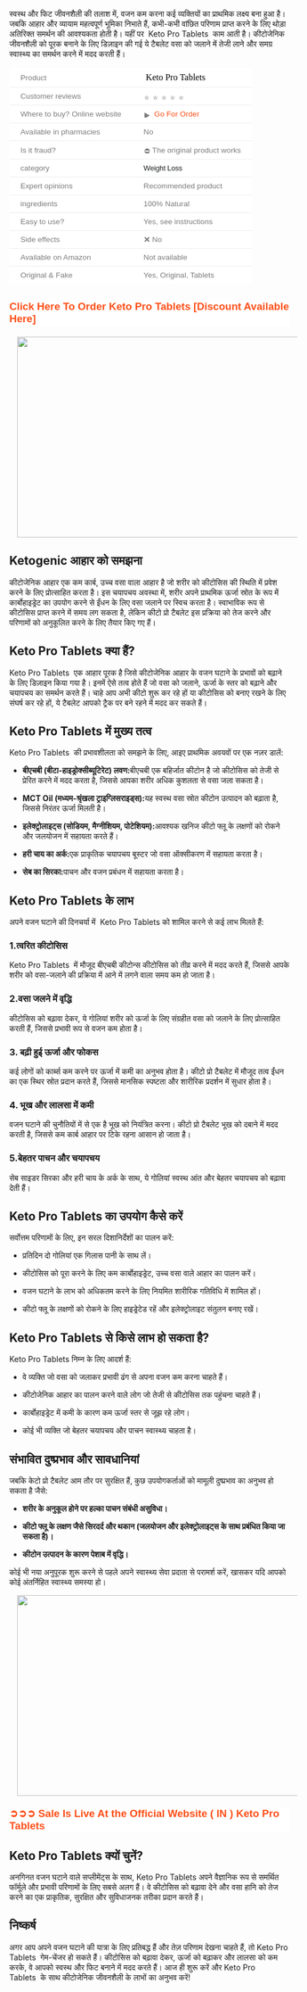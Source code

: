 <p>स्वस्थ और फिट जीवनशैली की तलाश में, वजन कम करना कई व्यक्तियों का प्राथमिक लक्ष्य बना हुआ है। जबकि आहार और व्यायाम महत्वपूर्ण भूमिका निभाते हैं, कभी-कभी वांछित परिणाम प्राप्त करने के लिए थोड़ा अतिरिक्त समर्थन की आवश्यकता होती है। यहीं पर&nbsp; Keto Pro Tablets&nbsp; काम आती है। कीटोजेनिक जीवनशैली को पूरक बनाने के लिए डिज़ाइन की गई ये टैबलेट वसा को जलाने में तेजी लाने और समग्र स्वास्थ्य का समर्थन करने में मदद करती हैं।</p><table style="background-color: white; border-collapse: collapse; border-spacing: 0px; border: 0px; color: #7b7b7b; font-family: &quot;Fira Sans&quot;, Helvetica, Arial, sans-serif; font-feature-settings: inherit; font-kerning: inherit; font-optical-sizing: inherit; font-size-adjust: inherit; font-size: 16px; font-stretch: inherit; font-variant-alternates: inherit; font-variant-east-asian: inherit; font-variant-emoji: inherit; font-variant-numeric: inherit; font-variant-position: inherit; font-variation-settings: inherit; margin: 1em 0px 30px; max-width: 100%; overflow-x: auto; padding: 0px; vertical-align: baseline; width: fit-content; word-break: break-word;"><tbody style="border: 0px; box-sizing: border-box; font-family: inherit; font-feature-settings: inherit; font-kerning: inherit; font-optical-sizing: inherit; font-size-adjust: inherit; font-size: inherit; font-stretch: inherit; font-style: inherit; font-variant: inherit; font-variation-settings: inherit; line-height: inherit; margin: 0px; padding: 0px; vertical-align: baseline;"><tr style="border-bottom-color: rgb(238, 238, 238); border-bottom-style: solid; border-bottom: 1px solid rgb(238, 238, 238); border-image: initial; border-left-color: initial; border-left-style: initial; border-left: 0px; border-right-color: initial; border-right-style: initial; border-right: 0px; border-top-color: initial; border-top-style: initial; border-top: 0px; border-width: 0px 0px 1px; box-sizing: border-box; font-family: inherit; font-feature-settings: inherit; font-kerning: inherit; font-optical-sizing: inherit; font-size-adjust: inherit; font-size: inherit; font-stretch: inherit; font-style: inherit; font-variant: inherit; font-variation-settings: inherit; height: 17px; line-height: inherit; margin: 0px; padding: 0px; vertical-align: baseline;"><td style="border: 0px; box-sizing: border-box; font-family: inherit; font-feature-settings: inherit; font-kerning: inherit; font-optical-sizing: inherit; font-size-adjust: inherit; font-size: 0.85em; font-stretch: inherit; font-style: inherit; font-variant: inherit; font-variation-settings: inherit; height: 17px; line-height: inherit; margin: 0px; padding: 8px 20px; vertical-align: baseline;"><span style="border: 0px; box-sizing: border-box; font-family: inherit; font-feature-settings: inherit; font-kerning: inherit; font-optical-sizing: inherit; font-size-adjust: inherit; font-size: inherit; font-stretch: inherit; font-style: inherit; font-variant: inherit; font-variation-settings: inherit; line-height: inherit; margin: 0px; padding: 0px; vertical-align: baseline;">Product</span></td><td style="border: 0px; box-sizing: border-box; font-family: inherit; font-feature-settings: inherit; font-kerning: inherit; font-optical-sizing: inherit; font-size-adjust: inherit; font-size: 0.85em; font-stretch: inherit; font-style: inherit; font-variant: inherit; font-variation-settings: inherit; height: 17px; line-height: inherit; margin: 0px; padding: 8px 20px; vertical-align: baseline;"><span style="color: black; font-family: &quot;Times New Roman&quot;; font-size: medium;">&nbsp;Keto Pro Tablets</span></td></tr><tr style="border-bottom-color: rgb(238, 238, 238); border-bottom-style: solid; border-bottom: 1px solid rgb(238, 238, 238); border-image: initial; border-left-color: initial; border-left-style: initial; border-left: 0px; border-right-color: initial; border-right-style: initial; border-right: 0px; border-top-color: initial; border-top-style: initial; border-top: 0px; border-width: 0px 0px 1px; box-sizing: border-box; font-family: inherit; font-feature-settings: inherit; font-kerning: inherit; font-optical-sizing: inherit; font-size-adjust: inherit; font-size: inherit; font-stretch: inherit; font-style: inherit; font-variant: inherit; font-variation-settings: inherit; height: 17px; line-height: inherit; margin: 0px; padding: 0px; vertical-align: baseline;"><td style="border: 0px; box-sizing: border-box; font-family: inherit; font-feature-settings: inherit; font-kerning: inherit; font-optical-sizing: inherit; font-size-adjust: inherit; font-size: 0.85em; font-stretch: inherit; font-style: inherit; font-variant: inherit; font-variation-settings: inherit; height: 17px; line-height: inherit; margin: 0px; padding: 8px 20px; vertical-align: baseline;"><span style="border: 0px; box-sizing: border-box; font-family: inherit; font-feature-settings: inherit; font-kerning: inherit; font-optical-sizing: inherit; font-size-adjust: inherit; font-size: inherit; font-stretch: inherit; font-style: inherit; font-variant: inherit; font-variation-settings: inherit; line-height: inherit; margin: 0px; padding: 0px; vertical-align: baseline;">Customer reviews</span></td><td style="border: 0px; box-sizing: border-box; font-family: inherit; font-feature-settings: inherit; font-kerning: inherit; font-optical-sizing: inherit; font-size-adjust: inherit; font-size: 0.85em; font-stretch: inherit; font-style: inherit; font-variant: inherit; font-variation-settings: inherit; height: 17px; line-height: inherit; margin: 0px; padding: 8px 20px; vertical-align: baseline;"><span style="border: 0px; box-sizing: border-box; font-family: inherit; font-feature-settings: inherit; font-kerning: inherit; font-optical-sizing: inherit; font-size-adjust: inherit; font-size: inherit; font-stretch: inherit; font-style: inherit; font-variant: inherit; font-variation-settings: inherit; line-height: inherit; margin: 0px; padding: 0px; vertical-align: baseline;"><img alt="⭐️" class="emoji" data-pin-no-hover="true" decoding="async" draggable="false" height="5" loading="lazy" role="img" src="https://s.w.org/images/core/emoji/14.0.0/svg/2b50.svg" style="background: none; border: none; box-shadow: none; box-sizing: border-box; display: inline; font-family: inherit; font-feature-settings: inherit; font-kerning: inherit; font-optical-sizing: inherit; font-size-adjust: inherit; font-size: inherit; font-stretch: inherit; font-style: inherit; font-variant: inherit; font-variation-settings: inherit; height: 1em; line-height: inherit; margin: 0px 0.07em; max-width: 100%; padding: 0px; vertical-align: -0.1em; width: 1em;" width="5" /><img alt="⭐️" class="emoji" data-pin-no-hover="true" decoding="async" draggable="false" role="img" src="https://s.w.org/images/core/emoji/14.0.0/svg/2b50.svg" style="background: none; border: none; box-shadow: none; box-sizing: border-box; display: inline; font-family: inherit; font-feature-settings: inherit; font-kerning: inherit; font-optical-sizing: inherit; font-size-adjust: inherit; font-size: inherit; font-stretch: inherit; font-style: inherit; font-variant: inherit; font-variation-settings: inherit; height: 1em; line-height: inherit; margin: 0px 0.07em; max-width: 100%; padding: 0px; vertical-align: -0.1em; width: 1em;" /><img alt="⭐️" class="emoji" data-pin-no-hover="true" decoding="async" draggable="false" role="img" src="https://s.w.org/images/core/emoji/14.0.0/svg/2b50.svg" style="background: none; border: none; box-shadow: none; box-sizing: border-box; display: inline; font-family: inherit; font-feature-settings: inherit; font-kerning: inherit; font-optical-sizing: inherit; font-size-adjust: inherit; font-size: inherit; font-stretch: inherit; font-style: inherit; font-variant: inherit; font-variation-settings: inherit; height: 1em; line-height: inherit; margin: 0px 0.07em; max-width: 100%; padding: 0px; vertical-align: -0.1em; width: 1em;" /><img alt="⭐️" class="emoji" data-pin-no-hover="true" decoding="async" draggable="false" role="img" src="https://s.w.org/images/core/emoji/14.0.0/svg/2b50.svg" style="background: none; border: none; box-shadow: none; box-sizing: border-box; display: inline; font-family: inherit; font-feature-settings: inherit; font-kerning: inherit; font-optical-sizing: inherit; font-size-adjust: inherit; font-size: inherit; font-stretch: inherit; font-style: inherit; font-variant: inherit; font-variation-settings: inherit; height: 1em; line-height: inherit; margin: 0px 0.07em; max-width: 100%; padding: 0px; vertical-align: -0.1em; width: 1em;" /><img alt="⭐️" class="emoji" data-pin-no-hover="true" decoding="async" draggable="false" role="img" src="https://s.w.org/images/core/emoji/14.0.0/svg/2b50.svg" style="background: none; border: none; box-shadow: none; box-sizing: border-box; display: inline; font-family: inherit; font-feature-settings: inherit; font-kerning: inherit; font-optical-sizing: inherit; font-size-adjust: inherit; font-size: inherit; font-stretch: inherit; font-style: inherit; font-variant: inherit; font-variation-settings: inherit; height: 1em; line-height: inherit; margin: 0px 0.07em; max-width: 100%; padding: 0px; vertical-align: -0.1em; width: 1em;" /></span></td></tr><tr style="border-bottom-color: rgb(238, 238, 238); border-bottom-style: solid; border-bottom: 1px solid rgb(238, 238, 238); border-image: initial; border-left-color: initial; border-left-style: initial; border-left: 0px; border-right-color: initial; border-right-style: initial; border-right: 0px; border-top-color: initial; border-top-style: initial; border-top: 0px; border-width: 0px 0px 1px; box-sizing: border-box; font-family: inherit; font-feature-settings: inherit; font-kerning: inherit; font-optical-sizing: inherit; font-size-adjust: inherit; font-size: inherit; font-stretch: inherit; font-style: inherit; font-variant: inherit; font-variation-settings: inherit; height: 17px; line-height: inherit; margin: 0px; padding: 0px; vertical-align: baseline;"><td style="border: 0px; box-sizing: border-box; font-family: inherit; font-feature-settings: inherit; font-kerning: inherit; font-optical-sizing: inherit; font-size-adjust: inherit; font-size: 0.85em; font-stretch: inherit; font-style: inherit; font-variant: inherit; font-variation-settings: inherit; height: 17px; line-height: inherit; margin: 0px; padding: 8px 20px; vertical-align: baseline;"><span style="border: 0px; box-sizing: border-box; font-family: inherit; font-feature-settings: inherit; font-kerning: inherit; font-optical-sizing: inherit; font-size-adjust: inherit; font-size: inherit; font-stretch: inherit; font-style: inherit; font-variant: inherit; font-variation-settings: inherit; line-height: inherit; margin: 0px; padding: 0px; vertical-align: baseline;">Where to buy? Online website</span></td><td style="border: 0px; box-sizing: border-box; font-family: inherit; font-feature-settings: inherit; font-kerning: inherit; font-optical-sizing: inherit; font-size-adjust: inherit; font-size: 0.85em; font-stretch: inherit; font-style: inherit; font-variant: inherit; font-variation-settings: inherit; height: 17px; line-height: inherit; margin: 0px; padding: 8px 20px; vertical-align: baseline;"><span style="border: 0px; box-sizing: border-box; font-family: inherit; font-feature-settings: inherit; font-kerning: inherit; font-optical-sizing: inherit; font-size-adjust: inherit; font-size: inherit; font-stretch: inherit; font-style: inherit; font-variant: inherit; font-variation-settings: inherit; line-height: inherit; margin: 0px; padding: 0px; vertical-align: baseline;"><img alt="▶️" class="emoji" data-pin-no-hover="true" decoding="async" draggable="false" role="img" src="https://s.w.org/images/core/emoji/15.0.3/svg/25b6.svg" style="background: none; border: none; box-shadow: none; box-sizing: border-box; display: inline; font-family: inherit; font-feature-settings: inherit; font-kerning: inherit; font-optical-sizing: inherit; font-size-adjust: inherit; font-size: inherit; font-stretch: inherit; font-style: inherit; font-variant: inherit; font-variation-settings: inherit; height: 1em; line-height: inherit; margin: 0px 0.07em; max-width: 100%; padding: 0px; vertical-align: -0.1em; width: 1em;" />&nbsp;<a href="https://www.healthherb.in/product/keto-pro-tablets/" rel="nofollow" style="background: transparent; border: 0px; box-sizing: border-box; color: #fd4f18; cursor: pointer; font-family: inherit; font-feature-settings: inherit; font-kerning: inherit; font-optical-sizing: inherit; font-size-adjust: inherit; font-size: inherit; font-stretch: inherit; font-style: inherit; font-variant: inherit; font-variation-settings: inherit; line-height: inherit; margin: 0px; padding: 0px; text-decoration-line: none; vertical-align: baseline;" target="_blank">Go For Order</a></span></td></tr><tr style="border-bottom-color: rgb(238, 238, 238); border-bottom-style: solid; border-bottom: 1px solid rgb(238, 238, 238); border-image: initial; border-left-color: initial; border-left-style: initial; border-left: 0px; border-right-color: initial; border-right-style: initial; border-right: 0px; border-top-color: initial; border-top-style: initial; border-top: 0px; border-width: 0px 0px 1px; box-sizing: border-box; font-family: inherit; font-feature-settings: inherit; font-kerning: inherit; font-optical-sizing: inherit; font-size-adjust: inherit; font-size: inherit; font-stretch: inherit; font-style: inherit; font-variant: inherit; font-variation-settings: inherit; height: 17px; line-height: inherit; margin: 0px; padding: 0px; vertical-align: baseline;"><td style="border: 0px; box-sizing: border-box; font-family: inherit; font-feature-settings: inherit; font-kerning: inherit; font-optical-sizing: inherit; font-size-adjust: inherit; font-size: 0.85em; font-stretch: inherit; font-style: inherit; font-variant: inherit; font-variation-settings: inherit; height: 17px; line-height: inherit; margin: 0px; padding: 8px 20px; vertical-align: baseline;"><span style="border: 0px; box-sizing: border-box; font-family: inherit; font-feature-settings: inherit; font-kerning: inherit; font-optical-sizing: inherit; font-size-adjust: inherit; font-size: inherit; font-stretch: inherit; font-style: inherit; font-variant: inherit; font-variation-settings: inherit; line-height: inherit; margin: 0px; padding: 0px; vertical-align: baseline;">Available in pharmacies</span></td><td style="border: 0px; box-sizing: border-box; font-family: inherit; font-feature-settings: inherit; font-kerning: inherit; font-optical-sizing: inherit; font-size-adjust: inherit; font-size: 0.85em; font-stretch: inherit; font-style: inherit; font-variant: inherit; font-variation-settings: inherit; height: 17px; line-height: inherit; margin: 0px; padding: 8px 20px; vertical-align: baseline;"><span style="border: 0px; box-sizing: border-box; font-family: inherit; font-feature-settings: inherit; font-kerning: inherit; font-optical-sizing: inherit; font-size-adjust: inherit; font-size: inherit; font-stretch: inherit; font-style: inherit; font-variant: inherit; font-variation-settings: inherit; line-height: inherit; margin: 0px; padding: 0px; vertical-align: baseline;">No</span></td></tr><tr style="border-bottom-color: rgb(238, 238, 238); border-bottom-style: solid; border-bottom: 1px solid rgb(238, 238, 238); border-image: initial; border-left-color: initial; border-left-style: initial; border-left: 0px; border-right-color: initial; border-right-style: initial; border-right: 0px; border-top-color: initial; border-top-style: initial; border-top: 0px; border-width: 0px 0px 1px; box-sizing: border-box; font-family: inherit; font-feature-settings: inherit; font-kerning: inherit; font-optical-sizing: inherit; font-size-adjust: inherit; font-size: inherit; font-stretch: inherit; font-style: inherit; font-variant: inherit; font-variation-settings: inherit; height: 17px; line-height: inherit; margin: 0px; padding: 0px; vertical-align: baseline;"><td style="border: 0px; box-sizing: border-box; font-family: inherit; font-feature-settings: inherit; font-kerning: inherit; font-optical-sizing: inherit; font-size-adjust: inherit; font-size: 0.85em; font-stretch: inherit; font-style: inherit; font-variant: inherit; font-variation-settings: inherit; height: 17px; line-height: inherit; margin: 0px; padding: 8px 20px; vertical-align: baseline;"><span style="border: 0px; box-sizing: border-box; font-family: inherit; font-feature-settings: inherit; font-kerning: inherit; font-optical-sizing: inherit; font-size-adjust: inherit; font-size: inherit; font-stretch: inherit; font-style: inherit; font-variant: inherit; font-variation-settings: inherit; line-height: inherit; margin: 0px; padding: 0px; vertical-align: baseline;">Is it fraud?</span></td><td style="border: 0px; box-sizing: border-box; font-family: inherit; font-feature-settings: inherit; font-kerning: inherit; font-optical-sizing: inherit; font-size-adjust: inherit; font-size: 0.85em; font-stretch: inherit; font-style: inherit; font-variant: inherit; font-variation-settings: inherit; height: 17px; line-height: inherit; margin: 0px; padding: 8px 20px; vertical-align: baseline;"><span style="border: 0px; box-sizing: border-box; font-family: inherit; font-feature-settings: inherit; font-kerning: inherit; font-optical-sizing: inherit; font-size-adjust: inherit; font-size: inherit; font-stretch: inherit; font-style: inherit; font-variant: inherit; font-variation-settings: inherit; line-height: inherit; margin: 0px; padding: 0px; vertical-align: baseline;"><img alt="⛔️" class="emoji" data-pin-no-hover="true" decoding="async" draggable="false" height="12" loading="lazy" role="img" src="https://s.w.org/images/core/emoji/14.0.0/svg/26d4.svg" style="background: none; border: none; box-shadow: none; box-sizing: border-box; display: inline; font-family: inherit; font-feature-settings: inherit; font-kerning: inherit; font-optical-sizing: inherit; font-size-adjust: inherit; font-size: inherit; font-stretch: inherit; font-style: inherit; font-variant: inherit; font-variation-settings: inherit; height: 1em; line-height: inherit; margin: 0px 0.07em; max-width: 100%; padding: 0px; vertical-align: -0.1em; width: 1em;" width="12" />The original product works</span></td></tr><tr style="border-bottom-color: rgb(238, 238, 238); border-bottom-style: solid; border-bottom: 1px solid rgb(238, 238, 238); border-image: initial; border-left-color: initial; border-left-style: initial; border-left: 0px; border-right-color: initial; border-right-style: initial; border-right: 0px; border-top-color: initial; border-top-style: initial; border-top: 0px; border-width: 0px 0px 1px; box-sizing: border-box; font-family: inherit; font-feature-settings: inherit; font-kerning: inherit; font-optical-sizing: inherit; font-size-adjust: inherit; font-size: inherit; font-stretch: inherit; font-style: inherit; font-variant: inherit; font-variation-settings: inherit; height: 17px; line-height: inherit; margin: 0px; padding: 0px; vertical-align: baseline;"><td style="border: 0px; box-sizing: border-box; font-family: inherit; font-feature-settings: inherit; font-kerning: inherit; font-optical-sizing: inherit; font-size-adjust: inherit; font-size: 0.85em; font-stretch: inherit; font-style: inherit; font-variant: inherit; font-variation-settings: inherit; height: 17px; line-height: inherit; margin: 0px; padding: 8px 20px; vertical-align: baseline;"><span style="border: 0px; box-sizing: border-box; font-family: inherit; font-feature-settings: inherit; font-kerning: inherit; font-optical-sizing: inherit; font-size-adjust: inherit; font-size: inherit; font-stretch: inherit; font-style: inherit; font-variant: inherit; font-variation-settings: inherit; line-height: inherit; margin: 0px; padding: 0px; vertical-align: baseline;">category</span></td><td style="border: 0px; box-sizing: border-box; font-family: inherit; font-feature-settings: inherit; font-kerning: inherit; font-optical-sizing: inherit; font-size-adjust: inherit; font-stretch: inherit; font-style: inherit; font-variant: inherit; font-variation-settings: inherit; height: 17px; line-height: inherit; margin: 0px; padding: 8px 20px; vertical-align: baseline;"><span style="color: #1b1f22;"><span style="font-size: 13px; letter-spacing: -0.16px;">Weight Loss</span></span></td></tr><tr style="border-bottom-color: rgb(238, 238, 238); border-bottom-style: solid; border-bottom: 1px solid rgb(238, 238, 238); border-image: initial; border-left-color: initial; border-left-style: initial; border-left: 0px; border-right-color: initial; border-right-style: initial; border-right: 0px; border-top-color: initial; border-top-style: initial; border-top: 0px; border-width: 0px 0px 1px; box-sizing: border-box; font-family: inherit; font-feature-settings: inherit; font-kerning: inherit; font-optical-sizing: inherit; font-size-adjust: inherit; font-size: inherit; font-stretch: inherit; font-style: inherit; font-variant: inherit; font-variation-settings: inherit; height: 17px; line-height: inherit; margin: 0px; padding: 0px; vertical-align: baseline;"><td style="border: 0px; box-sizing: border-box; font-family: inherit; font-feature-settings: inherit; font-kerning: inherit; font-optical-sizing: inherit; font-size-adjust: inherit; font-size: 0.85em; font-stretch: inherit; font-style: inherit; font-variant: inherit; font-variation-settings: inherit; height: 17px; line-height: inherit; margin: 0px; padding: 8px 20px; vertical-align: baseline;"><span style="border: 0px; box-sizing: border-box; font-family: inherit; font-feature-settings: inherit; font-kerning: inherit; font-optical-sizing: inherit; font-size-adjust: inherit; font-size: inherit; font-stretch: inherit; font-style: inherit; font-variant: inherit; font-variation-settings: inherit; line-height: inherit; margin: 0px; padding: 0px; vertical-align: baseline;">Expert opinions</span></td><td style="border: 0px; box-sizing: border-box; font-family: inherit; font-feature-settings: inherit; font-kerning: inherit; font-optical-sizing: inherit; font-size-adjust: inherit; font-size: 0.85em; font-stretch: inherit; font-style: inherit; font-variant: inherit; font-variation-settings: inherit; height: 17px; line-height: inherit; margin: 0px; padding: 8px 20px; vertical-align: baseline;"><span style="border: 0px; box-sizing: border-box; font-family: inherit; font-feature-settings: inherit; font-kerning: inherit; font-optical-sizing: inherit; font-size-adjust: inherit; font-size: inherit; font-stretch: inherit; font-style: inherit; font-variant: inherit; font-variation-settings: inherit; line-height: inherit; margin: 0px; padding: 0px; vertical-align: baseline;">Recommended product</span></td></tr><tr style="border-bottom-color: rgb(238, 238, 238); border-bottom-style: solid; border-bottom: 1px solid rgb(238, 238, 238); border-image: initial; border-left-color: initial; border-left-style: initial; border-left: 0px; border-right-color: initial; border-right-style: initial; border-right: 0px; border-top-color: initial; border-top-style: initial; border-top: 0px; border-width: 0px 0px 1px; box-sizing: border-box; font-family: inherit; font-feature-settings: inherit; font-kerning: inherit; font-optical-sizing: inherit; font-size-adjust: inherit; font-size: inherit; font-stretch: inherit; font-style: inherit; font-variant: inherit; font-variation-settings: inherit; height: 17px; line-height: inherit; margin: 0px; padding: 0px; vertical-align: baseline;"><td style="border: 0px; box-sizing: border-box; font-family: inherit; font-feature-settings: inherit; font-kerning: inherit; font-optical-sizing: inherit; font-size-adjust: inherit; font-size: 0.85em; font-stretch: inherit; font-style: inherit; font-variant: inherit; font-variation-settings: inherit; height: 17px; line-height: inherit; margin: 0px; padding: 8px 20px; vertical-align: baseline;"><span style="border: 0px; box-sizing: border-box; font-family: inherit; font-feature-settings: inherit; font-kerning: inherit; font-optical-sizing: inherit; font-size-adjust: inherit; font-size: inherit; font-stretch: inherit; font-style: inherit; font-variant: inherit; font-variation-settings: inherit; line-height: inherit; margin: 0px; padding: 0px; vertical-align: baseline;">ingredients</span></td><td style="border: 0px; box-sizing: border-box; font-family: inherit; font-feature-settings: inherit; font-kerning: inherit; font-optical-sizing: inherit; font-size-adjust: inherit; font-size: 0.85em; font-stretch: inherit; font-style: inherit; font-variant: inherit; font-variation-settings: inherit; height: 17px; line-height: inherit; margin: 0px; padding: 8px 20px; vertical-align: baseline;"><span style="border: 0px; box-sizing: border-box; font-family: inherit; font-feature-settings: inherit; font-kerning: inherit; font-optical-sizing: inherit; font-size-adjust: inherit; font-size: inherit; font-stretch: inherit; font-style: inherit; font-variant: inherit; font-variation-settings: inherit; line-height: inherit; margin: 0px; padding: 0px; vertical-align: baseline;">100% Natural</span></td></tr><tr style="border-bottom-color: rgb(238, 238, 238); border-bottom-style: solid; border-bottom: 1px solid rgb(238, 238, 238); border-image: initial; border-left-color: initial; border-left-style: initial; border-left: 0px; border-right-color: initial; border-right-style: initial; border-right: 0px; border-top-color: initial; border-top-style: initial; border-top: 0px; border-width: 0px 0px 1px; box-sizing: border-box; font-family: inherit; font-feature-settings: inherit; font-kerning: inherit; font-optical-sizing: inherit; font-size-adjust: inherit; font-size: inherit; font-stretch: inherit; font-style: inherit; font-variant: inherit; font-variation-settings: inherit; height: 17px; line-height: inherit; margin: 0px; padding: 0px; vertical-align: baseline;"><td style="border: 0px; box-sizing: border-box; font-family: inherit; font-feature-settings: inherit; font-kerning: inherit; font-optical-sizing: inherit; font-size-adjust: inherit; font-size: 0.85em; font-stretch: inherit; font-style: inherit; font-variant: inherit; font-variation-settings: inherit; height: 17px; line-height: inherit; margin: 0px; padding: 8px 20px; vertical-align: baseline;"><span style="border: 0px; box-sizing: border-box; font-family: inherit; font-feature-settings: inherit; font-kerning: inherit; font-optical-sizing: inherit; font-size-adjust: inherit; font-size: inherit; font-stretch: inherit; font-style: inherit; font-variant: inherit; font-variation-settings: inherit; line-height: inherit; margin: 0px; padding: 0px; vertical-align: baseline;">Easy to use?</span></td><td style="border: 0px; box-sizing: border-box; font-family: inherit; font-feature-settings: inherit; font-kerning: inherit; font-optical-sizing: inherit; font-size-adjust: inherit; font-size: 0.85em; font-stretch: inherit; font-style: inherit; font-variant: inherit; font-variation-settings: inherit; height: 17px; line-height: inherit; margin: 0px; padding: 8px 20px; vertical-align: baseline;"><span style="border: 0px; box-sizing: border-box; font-family: inherit; font-feature-settings: inherit; font-kerning: inherit; font-optical-sizing: inherit; font-size-adjust: inherit; font-size: inherit; font-stretch: inherit; font-style: inherit; font-variant: inherit; font-variation-settings: inherit; line-height: inherit; margin: 0px; padding: 0px; vertical-align: baseline;">Yes, see instructions</span></td></tr><tr style="border-bottom-color: rgb(238, 238, 238); border-bottom-style: solid; border-bottom: 1px solid rgb(238, 238, 238); border-image: initial; border-left-color: initial; border-left-style: initial; border-left: 0px; border-right-color: initial; border-right-style: initial; border-right: 0px; border-top-color: initial; border-top-style: initial; border-top: 0px; border-width: 0px 0px 1px; box-sizing: border-box; font-family: inherit; font-feature-settings: inherit; font-kerning: inherit; font-optical-sizing: inherit; font-size-adjust: inherit; font-size: inherit; font-stretch: inherit; font-style: inherit; font-variant: inherit; font-variation-settings: inherit; height: 17px; line-height: inherit; margin: 0px; padding: 0px; vertical-align: baseline;"><td style="border: 0px; box-sizing: border-box; font-family: inherit; font-feature-settings: inherit; font-kerning: inherit; font-optical-sizing: inherit; font-size-adjust: inherit; font-size: 0.85em; font-stretch: inherit; font-style: inherit; font-variant: inherit; font-variation-settings: inherit; height: 17px; line-height: inherit; margin: 0px; padding: 8px 20px; vertical-align: baseline;"><span style="border: 0px; box-sizing: border-box; font-family: inherit; font-feature-settings: inherit; font-kerning: inherit; font-optical-sizing: inherit; font-size-adjust: inherit; font-size: inherit; font-stretch: inherit; font-style: inherit; font-variant: inherit; font-variation-settings: inherit; line-height: inherit; margin: 0px; padding: 0px; vertical-align: baseline;">Side effects</span></td><td style="border: 0px; box-sizing: border-box; font-family: inherit; font-feature-settings: inherit; font-kerning: inherit; font-optical-sizing: inherit; font-size-adjust: inherit; font-size: 0.85em; font-stretch: inherit; font-style: inherit; font-variant: inherit; font-variation-settings: inherit; height: 17px; line-height: inherit; margin: 0px; padding: 8px 20px; vertical-align: baseline;"><span style="border: 0px; box-sizing: border-box; font-family: inherit; font-feature-settings: inherit; font-kerning: inherit; font-optical-sizing: inherit; font-size-adjust: inherit; font-size: inherit; font-stretch: inherit; font-style: inherit; font-variant: inherit; font-variation-settings: inherit; line-height: inherit; margin: 0px; padding: 0px; vertical-align: baseline;"><img alt="❌" class="emoji" data-pin-no-hover="true" decoding="async" draggable="false" role="img" src="https://s.w.org/images/core/emoji/14.0.0/svg/274c.svg" style="background: none; border: none; box-shadow: none; box-sizing: border-box; display: inline; font-family: inherit; font-feature-settings: inherit; font-kerning: inherit; font-optical-sizing: inherit; font-size-adjust: inherit; font-size: inherit; font-stretch: inherit; font-style: inherit; font-variant: inherit; font-variation-settings: inherit; height: 1em; line-height: inherit; margin: 0px 0.07em; max-width: 100%; padding: 0px; vertical-align: -0.1em; width: 1em;" />No</span></td></tr><tr style="border-bottom-color: rgb(238, 238, 238); border-bottom-style: solid; border-bottom: 1px solid rgb(238, 238, 238); border-image: initial; border-left-color: initial; border-left-style: initial; border-left: 0px; border-right-color: initial; border-right-style: initial; border-right: 0px; border-top-color: initial; border-top-style: initial; border-top: 0px; border-width: 0px 0px 1px; box-sizing: border-box; font-family: inherit; font-feature-settings: inherit; font-kerning: inherit; font-optical-sizing: inherit; font-size-adjust: inherit; font-size: inherit; font-stretch: inherit; font-style: inherit; font-variant: inherit; font-variation-settings: inherit; height: 17px; line-height: inherit; margin: 0px; padding: 0px; vertical-align: baseline;"><td style="border: 0px; box-sizing: border-box; font-family: inherit; font-feature-settings: inherit; font-kerning: inherit; font-optical-sizing: inherit; font-size-adjust: inherit; font-size: 0.85em; font-stretch: inherit; font-style: inherit; font-variant: inherit; font-variation-settings: inherit; height: 17px; line-height: inherit; margin: 0px; padding: 8px 20px; vertical-align: baseline;"><span style="border: 0px; box-sizing: border-box; font-family: inherit; font-feature-settings: inherit; font-kerning: inherit; font-optical-sizing: inherit; font-size-adjust: inherit; font-size: inherit; font-stretch: inherit; font-style: inherit; font-variant: inherit; font-variation-settings: inherit; line-height: inherit; margin: 0px; padding: 0px; vertical-align: baseline;">Available on Amazon</span></td><td style="border: 0px; box-sizing: border-box; font-family: inherit; font-feature-settings: inherit; font-kerning: inherit; font-optical-sizing: inherit; font-size-adjust: inherit; font-size: 0.85em; font-stretch: inherit; font-style: inherit; font-variant: inherit; font-variation-settings: inherit; height: 17px; line-height: inherit; margin: 0px; padding: 8px 20px; vertical-align: baseline;"><span style="border: 0px; box-sizing: border-box; font-family: inherit; font-feature-settings: inherit; font-kerning: inherit; font-optical-sizing: inherit; font-size-adjust: inherit; font-size: inherit; font-stretch: inherit; font-style: inherit; font-variant: inherit; font-variation-settings: inherit; line-height: inherit; margin: 0px; padding: 0px; vertical-align: baseline;">Not available</span></td></tr><tr style="border: 0px; box-sizing: border-box; font-family: inherit; font-feature-settings: inherit; font-kerning: inherit; font-optical-sizing: inherit; font-size-adjust: inherit; font-size: inherit; font-stretch: inherit; font-style: inherit; font-variant: inherit; font-variation-settings: inherit; height: 17px; line-height: inherit; margin: 0px; padding: 0px; vertical-align: baseline;"><td style="border: 0px; box-sizing: border-box; font-family: inherit; font-feature-settings: inherit; font-kerning: inherit; font-optical-sizing: inherit; font-size-adjust: inherit; font-size: 0.85em; font-stretch: inherit; font-style: inherit; font-variant: inherit; font-variation-settings: inherit; height: 17px; line-height: inherit; margin: 0px; padding: 8px 20px; vertical-align: baseline;"><span style="border: 0px; box-sizing: border-box; font-family: inherit; font-feature-settings: inherit; font-kerning: inherit; font-optical-sizing: inherit; font-size-adjust: inherit; font-size: inherit; font-stretch: inherit; font-style: inherit; font-variant: inherit; font-variation-settings: inherit; line-height: inherit; margin: 0px; padding: 0px; vertical-align: baseline;">Original &amp; Fake</span></td><td style="border: 0px; box-sizing: border-box; font-family: inherit; font-feature-settings: inherit; font-kerning: inherit; font-optical-sizing: inherit; font-size-adjust: inherit; font-size: 0.85em; font-stretch: inherit; font-style: inherit; font-variant: inherit; font-variation-settings: inherit; height: 17px; line-height: inherit; margin: 0px; padding: 8px 20px; vertical-align: baseline;"><span style="border: 0px; box-sizing: border-box; font-family: inherit; font-feature-settings: inherit; font-kerning: inherit; font-optical-sizing: inherit; font-size-adjust: inherit; font-size: inherit; font-stretch: inherit; font-style: inherit; font-variant: inherit; font-variation-settings: inherit; line-height: inherit; margin: 0px; padding: 0px; vertical-align: baseline;">Yes, Original, Tablets<br /></span></td></tr></tbody></table><h2 style="background-color: white; color: #3e3f3c; font-family: Lora, serif; margin: 1em 0px;"><a href="https://www.healthherb.in/product/keto-pro-tablets/" rel="nofollow" style="background-attachment: initial; background-clip: initial; background-image: initial; background-origin: initial; background-position: initial; background-repeat: initial; background-size: initial; border: 0px; box-sizing: border-box; color: #fd4f18; cursor: pointer; font-family: &quot;Fira Sans&quot;, Helvetica, Arial, sans-serif; font-feature-settings: inherit; font-kerning: inherit; font-optical-sizing: inherit; font-size-adjust: inherit; font-size: 16px; font-stretch: inherit; font-variant-alternates: inherit; font-variant-east-asian: inherit; font-variant-emoji: inherit; font-variant-numeric: inherit; font-variant-position: inherit; font-variation-settings: inherit; line-height: inherit; margin: 0px; padding: 0px; text-align: center; text-decoration-line: none; vertical-align: baseline;"><span style="border: 0px; box-sizing: border-box; font-family: inherit; font-feature-settings: inherit; font-kerning: inherit; font-optical-sizing: inherit; font-size-adjust: inherit; font-size: 14pt; font-stretch: inherit; font-style: inherit; font-variant: inherit; font-variation-settings: inherit; line-height: inherit; margin: 0px; padding: 0px; vertical-align: baseline;">Click Here To Order Keto Pro Tablets [Discount Available Here]</span></a></h2><div class="separator" style="clear: both; text-align: center;"><a href="https://www.healthherb.in/product/keto-pro-tablets/" imageanchor="1" rel="nofollow" style="margin-left: 1em; margin-right: 1em;"><img border="0" data-original-height="768" data-original-width="1366" height="360" src="https://blogger.googleusercontent.com/img/b/R29vZ2xl/AVvXsEgWYiacDF9zTyJ1ojND4My-6nhbzd54HfjShBQ19cgF5Pa10LKBvxgXNAM3oFBmOqEu1lofoY12fh9h3uurgnwCU7FrjulM3QhZBA6rFHkRHCn-9mG3MGIIcwIK_GnHxRA4IQE0XCZyI5PsmyqpyoegHMsbEO2V9KVenULcskSRwfmc_kpWxTdSGRqwihwr/w640-h360/Keto%20Pro%20Tablets%20IN.jpg" width="640" /></a></div><h2>Ketogenic आहार को समझना</h2><p>कीटोजेनिक आहार एक कम कार्ब, उच्च वसा वाला आहार है जो शरीर को कीटोसिस की स्थिति में प्रवेश करने के लिए प्रोत्साहित करता है। इस चयापचय अवस्था में, शरीर अपने प्राथमिक ऊर्जा स्रोत के रूप में कार्बोहाइड्रेट का उपयोग करने से ईंधन के लिए वसा जलाने पर स्विच करता है। स्वाभाविक रूप से कीटोसिस प्राप्त करने में समय लग सकता है, लेकिन कीटो प्रो टैबलेट इस प्रक्रिया को तेज करने और परिणामों को अनुकूलित करने के लिए तैयार किए गए हैं।</p><h2>Keto Pro Tablets क्या हैं?</h2><p>Keto Pro Tablets&nbsp; एक आहार पूरक है जिसे कीटोजेनिक आहार के वजन घटाने के प्रभावों को बढ़ाने के लिए डिज़ाइन किया गया है। इनमें ऐसे तत्व होते हैं जो वसा को जलाने, ऊर्जा के स्तर को बढ़ाने और चयापचय का समर्थन करते हैं। चाहे आप अभी कीटो शुरू कर रहे हों या कीटोसिस को बनाए रखने के लिए संघर्ष कर रहे हों, ये टैबलेट आपको ट्रैक पर बने रहने में मदद कर सकते हैं।</p><h2>Keto Pro Tablets में मुख्य तत्व</h2><p>Keto Pro Tablets&nbsp; की प्रभावशीलता को समझने के लिए, आइए प्राथमिक अवयवों पर एक नज़र डालें:</p><ul data-spread="false"><li><p><b>बीएचबी (बीटा-हाइड्रोक्सीब्यूटिरेट) लवण:</b>बीएचबी एक बहिर्जात कीटोन है जो कीटोसिस को तेजी से प्रेरित करने में मदद करता है, जिससे आपका शरीर अधिक कुशलता से वसा जला सकता है।</p></li><li><p><strong>MCT Oil&nbsp;</strong><b>(मध्यम-श्रृंखला ट्राइग्लिसराइड्स):</b>यह स्वस्थ वसा स्रोत कीटोन उत्पादन को बढ़ाता है, जिससे निरंतर ऊर्जा मिलती है।</p></li><li><p><b>इलेक्ट्रोलाइट्स (सोडियम, मैग्नीशियम, पोटेशियम):</b>आवश्यक खनिज कीटो फ्लू के लक्षणों को रोकने और जलयोजन में सहायता करते हैं।</p></li><li><p><b>हरी चाय का अर्क:</b>एक प्राकृतिक चयापचय बूस्टर जो वसा ऑक्सीकरण में सहायता करता है।</p></li><li><p><b>सेब का सिरका:</b>पाचन और वजन प्रबंधन में सहायता करता है।</p></li></ul><h2>Keto Pro Tablets के लाभ</h2><p>अपने वजन घटाने की दिनचर्या में&nbsp; Keto Pro Tablets को शामिल करने से कई लाभ मिलते हैं:</p><h3>1.त्वरित कीटोसिस</h3><p>Keto Pro Tablets&nbsp; में मौजूद बीएचबी कीटोन्स कीटोसिस को तीव्र करने में मदद करते हैं, जिससे आपके शरीर को वसा-जलाने की प्रक्रिया में आने में लगने वाला समय कम हो जाता है।</p><h3>2.वसा जलने में वृद्धि</h3><p>कीटोसिस को बढ़ावा देकर, ये गोलियां शरीर को ऊर्जा के लिए संग्रहीत वसा को जलाने के लिए प्रोत्साहित करती हैं, जिससे प्रभावी रूप से वजन कम होता है।</p><h3>3. बढ़ी हुई ऊर्जा और फोकस</h3><p>कई लोगों को कार्ब्स कम करने पर ऊर्जा में कमी का अनुभव होता है। कीटो प्रो टैबलेट में मौजूद तत्व ईंधन का एक स्थिर स्रोत प्रदान करते हैं, जिससे मानसिक स्पष्टता और शारीरिक प्रदर्शन में सुधार होता है।</p><h3>4. भूख और लालसा में कमी</h3><p>वजन घटाने की चुनौतियों में से एक है भूख को नियंत्रित करना। कीटो प्रो टैबलेट भूख को दबाने में मदद करती है, जिससे कम कार्ब आहार पर टिके रहना आसान हो जाता है।</p><h3>5.बेहतर पाचन और चयापचय</h3><p>सेब साइडर सिरका और हरी चाय के अर्क के साथ, ये गोलियां स्वस्थ आंत और बेहतर चयापचय को बढ़ावा देती हैं।</p><h2>Keto Pro Tablets का उपयोग कैसे करें</h2><p>सर्वोत्तम परिणामों के लिए, इन सरल दिशानिर्देशों का पालन करें:</p><ul data-spread="false"><li><p>प्रतिदिन दो गोलियां एक गिलास पानी के साथ लें।</p></li><li><p>कीटोसिस को पूरा करने के लिए कम कार्बोहाइड्रेट, उच्च वसा वाले आहार का पालन करें।</p></li><li><p>वजन घटाने के लाभ को अधिकतम करने के लिए नियमित शारीरिक गतिविधि में शामिल हों।</p></li><li><p>कीटो फ्लू के लक्षणों को रोकने के लिए हाइड्रेटेड रहें और इलेक्ट्रोलाइट संतुलन बनाए रखें।</p></li></ul><h2>Keto Pro Tablets से किसे लाभ हो सकता है?</h2><p>Keto Pro Tablets निम्न के लिए आदर्श हैं:</p><ul data-spread="false"><li><p>वे व्यक्ति जो वसा को जलाकर प्रभावी ढंग से अपना वजन कम करना चाहते हैं।</p></li><li><p>कीटोजेनिक आहार का पालन करने वाले लोग जो तेजी से कीटोसिस तक पहुंचना चाहते हैं।</p></li><li><p>कार्बोहाइड्रेट में कमी के कारण कम ऊर्जा स्तर से जूझ रहे लोग।</p></li><li><p>कोई भी व्यक्ति जो बेहतर चयापचय और पाचन स्वास्थ्य चाहता है।</p></li></ul><h2>संभावित दुष्प्रभाव और सावधानियां</h2><p>जबकि केटो प्रो टैबलेट आम तौर पर सुरक्षित हैं, कुछ उपयोगकर्ताओं को मामूली दुष्प्रभाव का अनुभव हो सकता है जैसे:</p><ul data-spread="false"><li><p><b>शरीर के अनुकूल होने पर हल्का पाचन संबंधी असुविधा।</b></p></li><li><p><b>कीटो फ्लू के लक्षण जैसे सिरदर्द और थकान (जलयोजन और इलेक्ट्रोलाइट्स के साथ प्रबंधित किया जा सकता है)।</b></p></li><li><p><b>कीटोन उत्पादन के कारण पेशाब में वृद्धि।</b></p></li></ul><p>कोई भी नया अनुपूरक शुरू करने से पहले अपने स्वास्थ्य सेवा प्रदाता से परामर्श करें, खासकर यदि आपको कोई अंतर्निहित स्वास्थ्य समस्या हो।</p><div class="separator" style="clear: both; text-align: center;"><a href="https://www.healthherb.in/product/keto-pro-tablets/" imageanchor="1" rel="nofollow" style="margin-left: 1em; margin-right: 1em;"><img border="0" data-original-height="768" data-original-width="1366" height="360" src="https://blogger.googleusercontent.com/img/b/R29vZ2xl/AVvXsEhfZrjbNKauTPD4oeqBJfShth3D5Md7F4-mV5Ou97IxXjjAHXICTfR9NS_nRQUIwu4Sd20EAdjkoCFWt5KJh4QpS67Dbq_r8u9FGshI5iJpdyCMH0gVWWkJYpTXDgE3_9s559eXEXuvhdgktomOAKDGD1jQQwqYRqDkm0n1X2xlVmckZgBdw9mgK_WzftgF/w640-h360/Keto%20Pro%20Tablets.jpg" width="640" /></a></div><h2 style="background-color: white; color: #3e3f3c; font-family: Lora, serif; margin: 1em 0px;"><a href="https://www.healthherb.in/product/keto-pro-tablets/" rel="nofollow" style="background-attachment: initial; background-clip: initial; background-image: initial; background-origin: initial; background-position: initial; background-repeat: initial; background-size: initial; border: 0px; box-sizing: border-box; color: #fd4f18; cursor: pointer; font-family: &quot;Fira Sans&quot;, Helvetica, Arial, sans-serif; font-feature-settings: inherit; font-kerning: inherit; font-optical-sizing: inherit; font-size-adjust: inherit; font-size: 16px; font-stretch: inherit; font-variant-alternates: inherit; font-variant-east-asian: inherit; font-variant-emoji: inherit; font-variant-numeric: inherit; font-variant-position: inherit; font-variation-settings: inherit; line-height: inherit; margin: 0px; padding: 0px; text-align: center; text-decoration-line: none; vertical-align: baseline;"><span style="border: 0px; box-sizing: border-box; font-family: inherit; font-feature-settings: inherit; font-kerning: inherit; font-optical-sizing: inherit; font-size-adjust: inherit; font-size: 14pt; font-stretch: inherit; font-style: inherit; font-variant: inherit; font-variation-settings: inherit; line-height: inherit; margin: 0px; padding: 0px; vertical-align: baseline;">➲➲➲ Sale Is Live At the Official Website ( IN ) Keto Pro Tablets</span></a></h2><h2>Keto Pro Tablets क्यों चुनें?</h2><p>अनगिनत वजन घटाने वाले सप्लीमेंट्स के साथ, Keto Pro Tablets अपने वैज्ञानिक रूप से समर्थित फॉर्मूले और प्रभावी परिणामों के लिए सबसे अलग हैं। वे कीटोसिस को बढ़ावा देने और वसा हानि को तेज करने का एक प्राकृतिक, सुरक्षित और सुविधाजनक तरीका प्रदान करते हैं।</p><h2>निष्कर्ष</h2><p>अगर आप अपने वजन घटाने की यात्रा के लिए प्रतिबद्ध हैं और तेज़ परिणाम देखना चाहते हैं, तो Keto Pro Tablets&nbsp;&nbsp;गेम-चेंजर हो सकते हैं। कीटोसिस को बढ़ावा देकर, ऊर्जा को बढ़ाकर और लालसा को कम करके, वे आपको स्वस्थ और फिट बनाने में मदद करते हैं। आज ही शुरू करें और Keto Pro Tablets&nbsp;&nbsp;के साथ कीटोजेनिक जीवनशैली के लाभों का अनुभव करें!</p><p></p>
